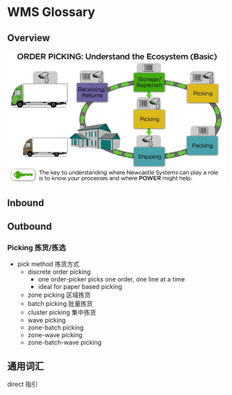 # WMS Glossary

## Overview

![](assets/img/picking-ecosystem.webp)

## Inbound

## Outbound

### Picking 拣货/拣选

- pick method 拣货方式
   - discrete order picking
      - one order-picker picks one order, one line at a time
      - ideal for paper based picking
   - zone picking 区域拣货
   - batch picking 批量拣货
   - cluster picking 集中拣货
   - wave picking
   - zone-batch picking
   - zone-wave picking
   - zone-batch-wave picking

## 通用词汇

direct 指引
